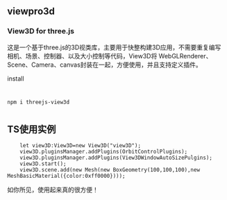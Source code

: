 ## viewpro3d

### View3D for three.js
这是一个基于three.js的3D视类库，主要用于快整构建3D应用，不需要重复编写相机、场景、控制器、以及大小控制等代码，View3D将 WebGLRenderer、Scene、Camera、canvas封装在一起，方便使用，并且支持定义插件。

install
#
```npm i threejs-view3d```
#
##  TS使用实例
```
    let view3D:View3D=new View3D("view3D");
    view3D.pluginsManager.addPlugins(OrbitControlPlugins);
    view3D.pluginsManager.addPlugins(View3DWindowAutoSizePulgins);
    view3D.start();
    view3D.scene.add(new Mesh(new BoxGeometry(100,100,100),new MeshBasicMaterial({color:0xff0000})));
```
如你所见，使用起来真的很方便！
